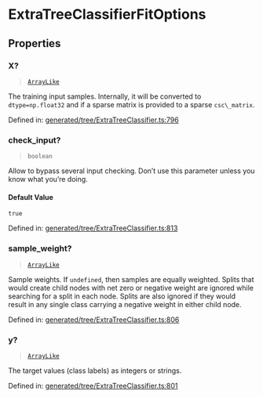 # ExtraTreeClassifierFitOptions

## Properties

### X?

> [`ArrayLike`](../types/ArrayLike.md)

The training input samples. Internally, it will be converted to `dtype=np.float32` and if a sparse matrix is provided to a sparse `csc\_matrix`.

Defined in:  [generated/tree/ExtraTreeClassifier.ts:796](https://github.com/transitive-bullshit/scikit-learn-ts/blob/92ab806/packages/sklearn/src/generated/tree/ExtraTreeClassifier.ts#L796)

### check\_input?

> `boolean`

Allow to bypass several input checking. Don’t use this parameter unless you know what you’re doing.

#### Default Value

`true`

Defined in:  [generated/tree/ExtraTreeClassifier.ts:813](https://github.com/transitive-bullshit/scikit-learn-ts/blob/92ab806/packages/sklearn/src/generated/tree/ExtraTreeClassifier.ts#L813)

### sample\_weight?

> [`ArrayLike`](../types/ArrayLike.md)

Sample weights. If `undefined`, then samples are equally weighted. Splits that would create child nodes with net zero or negative weight are ignored while searching for a split in each node. Splits are also ignored if they would result in any single class carrying a negative weight in either child node.

Defined in:  [generated/tree/ExtraTreeClassifier.ts:806](https://github.com/transitive-bullshit/scikit-learn-ts/blob/92ab806/packages/sklearn/src/generated/tree/ExtraTreeClassifier.ts#L806)

### y?

> [`ArrayLike`](../types/ArrayLike.md)

The target values (class labels) as integers or strings.

Defined in:  [generated/tree/ExtraTreeClassifier.ts:801](https://github.com/transitive-bullshit/scikit-learn-ts/blob/92ab806/packages/sklearn/src/generated/tree/ExtraTreeClassifier.ts#L801)
